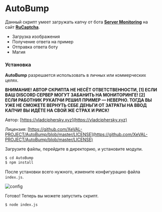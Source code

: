 # AutoBump

Данный скрипт умеет загружать капчу от бота **[Server Monitoring](https://discord-server.com)** на сайт **[RuCaptcha](https://rucaptcha.com)**.

  - Загрузка изображения
  - Получение ответа на пример
  - Отправка ответа боту
  - Магия

### Установка

**AutoBump** разрешается использовать в личных или коммерческих целях.

**ВНИМАНИЕ! АВТОР СКРИПТА НЕ НЕСЁТ ОТВЕТСТВЕННОСТИ, [1] ЕСЛИ ВАШ DISCORD СЕРВЕР МОГУТ ЗАБАНИТЬ НА МОНИТОРИНГЕ! [2] ЕСЛИ РАБОТНИК РУКАПЧИ РЕШИЛ ПРИМЕР — НЕВЕРНО. ТОГДА ВЫ УЖЕ НЕ СМОЖЕТЕ ВЕРНУТЬ СЕБЕ ДЕНЬГИ ОТ ЗАТРАТЫ НА ВВОД КАПЧИ! ВЫ ИДЁТЕ НА СВОЙ ЖЕ СТРАХ И РИСК!**

Автор: [https://vladciphersky.xyz](https://vladciphersky.xyz)

Лицензия: [https://github.com/XeVAL-PROJECT/AutoBump/blob/master/LICENSE](https://github.com/XeVAL-PROJECT/AutoBump/blob/master/LICENSE)

Загрузите файлы, перейдите в директорию, и установите модули.

```sh
$ cd AutoBump
$ npm install
```

После установки всего нужного, измените конфигурацию файла `index.js`.

![config](https://vladciphersky.xyz/share/2019-02-14_17-09-46.png)

Готово! Теперь вы можете запустить скрипт.

```sh
$ node index.js
```
